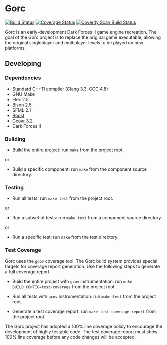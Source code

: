 # Gorc

[![Build Status](https://travis-ci.org/jdmclark/gorc.svg?branch=next)](https://travis-ci.org/jdmclark/gorc) [![Coverage Status](https://coveralls.io/repos/jdmclark/gorc/badge.svg?branch=next&service=github)](https://coveralls.io/github/jdmclark/gorc?branch=next) [![Coverity Scan Build Status](https://scan.coverity.com/projects/2223/badge.svg)](https://scan.coverity.com/projects/2223)

Gorc is an early-development Dark Forces II game engine recreation. The goal of the Gorc project is to replace the original game executable, allowing the original singleplayer and multiplayer levels to be played on new platforms.

## Developing

### Dependencies

* Standard C++11 compiler (Clang 3.3, GCC 4.8)
* GNU Make
* Flex 2.5
* Bison 2.5
* SFML 2.1
* [Boost](http://boost.org)
* [Gcovr 3.2](http://gcovr.com)
* Dark Forces II

### Building

* Build the entire project: run `make` from the project root.

or

* Build a specific component: run `make` from the component source directory.

### Testing

* Run all tests: run `make test` from the project root.

or

* Run a subset of tests: run `make test` from a component source directory.

or

* Run a specific test: run `make` from the test directory.

### Test Coverage

Gorc uses the `gcov` coverage tool. The Gorc build system provides special targets for coverage report generation. Use the following steps to generate a full coverage report.

* Build the entire project with `gcov` instrumentation: run `make BUILD_CONFIG=test-coverage` from the project root.

* Run all tests with `gcov` instrumentation: run `make test` from the project root.

* Generate a test coverage report: run `make test-coverage-report` from the project root.

The Gorc project has adopted a 100% line coverage policy to encourage the development of highly testable code. The test coverage report must show 100% line coverage before any code changes will be accepted.
